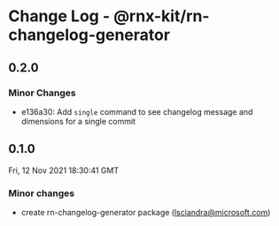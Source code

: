 # Change Log - @rnx-kit/rn-changelog-generator

## 0.2.0

### Minor Changes

- e136a30: Add `single` command to see changelog message and dimensions for a single commit

## 0.1.0

Fri, 12 Nov 2021 18:30:41 GMT

### Minor changes

- create rn-changelog-generator package (lsciandra@microsoft.com)
